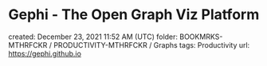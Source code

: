 # Gephi - The Open Graph Viz Platform

created: December 23, 2021 11:52 AM (UTC)
folder: BOOKMRKS-MTHRFCKR / PRODUCTIVITY-MTHRFCKR / Graphs
tags: Productivity
url: https://gephi.github.io